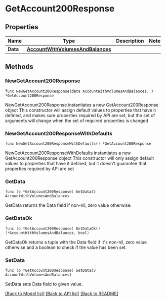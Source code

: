 # GetAccount200Response

## Properties

Name | Type | Description | Notes
------------ | ------------- | ------------- | -------------
**Data** | [**AccountWithVolumesAndBalances**](AccountWithVolumesAndBalances.md) |  |

## Methods

### NewGetAccount200Response

`func NewGetAccount200Response(data AccountWithVolumesAndBalances, ) *GetAccount200Response`

NewGetAccount200Response instantiates a new GetAccount200Response object
This constructor will assign default values to properties that have it defined,
and makes sure properties required by API are set, but the set of arguments
will change when the set of required properties is changed

### NewGetAccount200ResponseWithDefaults

`func NewGetAccount200ResponseWithDefaults() *GetAccount200Response`

NewGetAccount200ResponseWithDefaults instantiates a new GetAccount200Response object
This constructor will only assign default values to properties that have it defined,
but it doesn't guarantee that properties required by API are set

### GetData

`func (o *GetAccount200Response) GetData() AccountWithVolumesAndBalances`

GetData returns the Data field if non-nil, zero value otherwise.

### GetDataOk

`func (o *GetAccount200Response) GetDataOk() (*AccountWithVolumesAndBalances, bool)`

GetDataOk returns a tuple with the Data field if it's non-nil, zero value otherwise
and a boolean to check if the value has been set.

### SetData

`func (o *GetAccount200Response) SetData(v AccountWithVolumesAndBalances)`

SetData sets Data field to given value.



[[Back to Model list]](../README.md#documentation-for-models) [[Back to API list]](../README.md#documentation-for-api-endpoints) [[Back to README]](../README.md)
